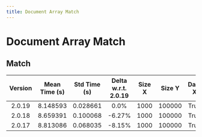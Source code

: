 ```yaml
---
title: Document Array Match
---
```

# Document Array Match

## Match

| Version | Mean Time (s) | Std Time (s) | Delta w.r.t. 2.0.19 | Size X | Size Y | Dam X | Dam Y | Emb Size | Use Scipy | Metric | Top K | Iterations |
| :---: | :---: | :---: | :---: | :---: | :---: | :---: | :---: | :---: | :---: | :---: | :---: | :---: |
| 2.0.19 | 8.148593 | 0.028661 | 0.0% | 1000 | 100000 | True | False | 256 | False | euclidean | 100 | 5 |
| 2.0.18 | 8.659391 | 0.100068 | -6.27% | 1000 | 100000 | True | False | 256 | False | euclidean | 100 | 5 |
| 2.0.17 | 8.813086 | 0.068035 | -8.15% | 1000 | 100000 | True | False | 256 | False | euclidean | 100 | 5 |
